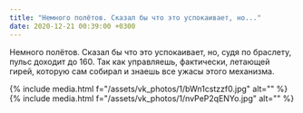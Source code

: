 ```yaml
---
title: "Немного полётов. Сказал бы что это успокаивает, но..."
date: 2020-12-21 00:39:00 +0300
---
```


Немного полётов. Сказал бы что это успокаивает, но, судя по браслету, пульс доходит до 160. Так как управляешь, фактически, летающей гирей, которую сам собирал и знаешь все ужасы этого механизма.


{% include media.html f="/assets/vk_photos/1/bWn1cstzzf0.jpg" alt="" %}
{% include media.html f="/assets/vk_photos/1/nvPeP2qENYo.jpg" alt="" %}
